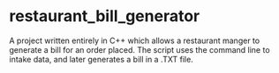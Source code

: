 # restaurant_bill_generator
A project written entirely in C++ which allows a restaurant manger to generate a bill for an order placed. The script uses the command line to intake data, and later generates a bill in a .TXT file.
